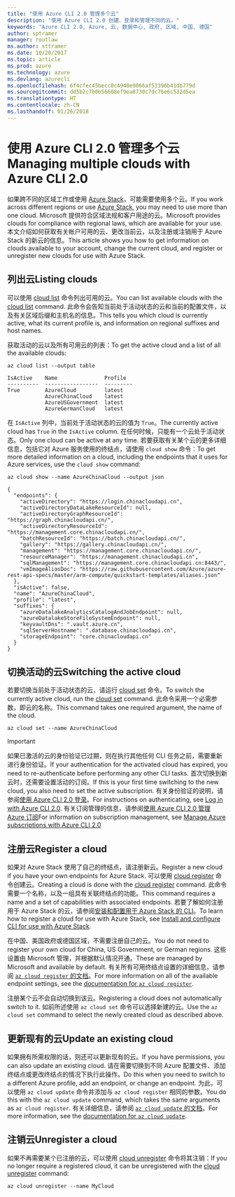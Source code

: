 ```yaml
---
title: "使用 Azure CLI 2.0 管理多个云"
description: "使用 Azure CLI 2.0 创建、登录和管理不同的云。"
keywords: "Azure CLI 2.0, Azure, 云, 数据中心, 政府, 区域, 中国, 德国"
author: sptramer
manager: routlaw
ms.author: sttramer
ms.date: 10/20/2017
ms.topic: article
ms.prod: azure
ms.technology: azure
ms.devlang: azurecli
ms.openlocfilehash: 6f4cfec45becc0c4940e9066af53396b41db779d
ms.sourcegitcommit: dd5b2c7b0b56608ef9ea8730c7dc76e6c532d5ea
ms.translationtype: HT
ms.contentlocale: zh-CN
ms.lasthandoff: 01/26/2018
---
```

# <a name="managing-multiple-clouds-with-azure-cli-20"></a><span data-ttu-id="16ed7-104">使用 Azure CLI 2.0 管理多个云</span><span class="sxs-lookup"><span data-stu-id="16ed7-104">Managing multiple clouds with Azure CLI 2.0</span></span>

<span data-ttu-id="16ed7-105">如果跨不同的区域工作或使用 [Azure Stack](https://docs.microsoft.com/azure/azure-stack/user/)，可能需要使用多个云。</span><span class="sxs-lookup"><span data-stu-id="16ed7-105">If you work across different regions or use [Azure Stack](https://docs.microsoft.com/azure/azure-stack/user/), you may need to use more than one cloud.</span></span> <span data-ttu-id="16ed7-106">Microsoft 提供符合区域法规和客户用途的云。</span><span class="sxs-lookup"><span data-stu-id="16ed7-106">Microsoft provides clouds for compliance with regional laws, which are available for your use.</span></span> <span data-ttu-id="16ed7-107">本文介绍如何获取有关帐户可用的云、更改当前云，以及注册或注销用于 Azure Stack 的新云的信息。</span><span class="sxs-lookup"><span data-stu-id="16ed7-107">This article shows you how to get information on clouds available to your account, change the current cloud, and register or unregister new clouds for use with Azure Stack.</span></span>

## <a name="listing-clouds"></a><span data-ttu-id="16ed7-108">列出云</span><span class="sxs-lookup"><span data-stu-id="16ed7-108">Listing clouds</span></span>

<span data-ttu-id="16ed7-109">可以使用 [cloud list](/cli/azure/cloud#list) 命令列出可用的云。</span><span class="sxs-lookup"><span data-stu-id="16ed7-109">You can list available clouds with the [cloud list](/cli/azure/cloud#list) command.</span></span> <span data-ttu-id="16ed7-110">此命令会告知当前处于活动状态的云和当前的配置文件，以及有关区域后缀和主机名的信息。</span><span class="sxs-lookup"><span data-stu-id="16ed7-110">This tells you which cloud is currently active, what its current profile is, and information on regional suffixes and host names.</span></span>

<span data-ttu-id="16ed7-111">获取活动的云以及所有可用云的列表：</span><span class="sxs-lookup"><span data-stu-id="16ed7-111">To get the active cloud and a list of all the available clouds:</span></span>

```azurecli
az cloud list --output table
```

```output
IsActive    Name               Profile
----------  -----------------  ---------
True        AzureCloud         latest
            AzureChinaCloud    latest
            AzureUSGovernment  latest
            AzureGermanCloud   latest
```

<span data-ttu-id="16ed7-112">在 `IsActive` 列中，当前处于活动状态的云的值为 `True`。</span><span class="sxs-lookup"><span data-stu-id="16ed7-112">The currently active cloud has `True` in the `IsActive` column.</span></span> <span data-ttu-id="16ed7-113">在任何时候，只能有一个云处于活动状态。</span><span class="sxs-lookup"><span data-stu-id="16ed7-113">Only one cloud can be active at any time.</span></span> <span data-ttu-id="16ed7-114">若要获取有关某个云的更多详细信息，包括它对 Azure 服务使用的终结点，请使用 `cloud show` 命令：</span><span class="sxs-lookup"><span data-stu-id="16ed7-114">To get more detailed information on a cloud, including the endpoints that it uses for Azure services, use the `cloud show` command:</span></span>

```azurecli
az cloud show --name AzureChinaCloud --output json
```

```output
{
  "endpoints": {
    "activeDirectory": "https://login.chinacloudapi.cn",
    "activeDirectoryDataLakeResourceId": null,
    "activeDirectoryGraphResourceId": "https://graph.chinacloudapi.cn/",
    "activeDirectoryResourceId": "https://management.core.chinacloudapi.cn/",
    "batchResourceId": "https://batch.chinacloudapi.cn/",
    "gallery": "https://gallery.chinacloudapi.cn/",
    "management": "https://management.core.chinacloudapi.cn/",
    "resourceManager": "https://management.chinacloudapi.cn",
    "sqlManagement": "https://management.core.chinacloudapi.cn:8443/",
    "vmImageAliasDoc": "https://raw.githubusercontent.com/Azure/azure-rest-api-specs/master/arm-compute/quickstart-templates/aliases.json"
  },
  "isActive": false,
  "name": "AzureChinaCloud",
  "profile": "latest",
  "suffixes": {
    "azureDatalakeAnalyticsCatalogAndJobEndpoint": null,
    "azureDatalakeStoreFileSystemEndpoint": null,
    "keyvaultDns": ".vault.azure.cn",
    "sqlServerHostname": ".database.chinacloudapi.cn",
    "storageEndpoint": "core.chinacloudapi.cn"
  }
}
```

## <a name="switching-the-active-cloud"></a><span data-ttu-id="16ed7-115">切换活动的云</span><span class="sxs-lookup"><span data-stu-id="16ed7-115">Switching the active cloud</span></span>

<span data-ttu-id="16ed7-116">若要切换当前处于活动状态的云，请运行 [cloud set](/cli/azure/cloud#set) 命令。</span><span class="sxs-lookup"><span data-stu-id="16ed7-116">To switch the currently active cloud, run the [cloud set](/cli/azure/cloud#set) command.</span></span> <span data-ttu-id="16ed7-117">此命令采用一个必需参数，即云的名称。</span><span class="sxs-lookup"><span data-stu-id="16ed7-117">This command takes one required argument, the name of the cloud.</span></span>

```azurecli
az cloud set --name AzureChinaCloud
```

> [!IMPORTANT]
> <span data-ttu-id="16ed7-118">如果已激活的云的身份验证已过期，则在执行其他任何 CLI 任务之前，需要重新进行身份验证。</span><span class="sxs-lookup"><span data-stu-id="16ed7-118">If your authentication for the activated cloud has expired, you need to re-authenticate before performing any other CLI tasks.</span></span> <span data-ttu-id="16ed7-119">首次切换到新云时，还需要设置活动的订阅。</span><span class="sxs-lookup"><span data-stu-id="16ed7-119">If this is your first time switching to the new cloud, you also need to set the active subscription.</span></span>
> <span data-ttu-id="16ed7-120">有关身份验证的说明，请参阅[使用 Azure CLI 2.0 登录](authenticate-azure-cli.md)。</span><span class="sxs-lookup"><span data-stu-id="16ed7-120">For instructions on authenticating, see [Log in with Azure CLI 2.0](authenticate-azure-cli.md).</span></span> <span data-ttu-id="16ed7-121">有关订阅管理的信息，请参阅[使用 Azure CLI 2.0 管理 Azure 订阅](manage-azure-subscriptions-azure-cli.md)</span><span class="sxs-lookup"><span data-stu-id="16ed7-121">For information on subscription management, see [Manage Azure subscriptions with Azure CLI 2.0](manage-azure-subscriptions-azure-cli.md)</span></span>

## <a name="register-a-cloud"></a><span data-ttu-id="16ed7-122">注册云</span><span class="sxs-lookup"><span data-stu-id="16ed7-122">Register a cloud</span></span>

<span data-ttu-id="16ed7-123">如果对 Azure Stack 使用了自己的终结点，请注册新云。</span><span class="sxs-lookup"><span data-stu-id="16ed7-123">Register a new cloud if you have your own endpoints for Azure Stack.</span></span> <span data-ttu-id="16ed7-124">可以使用 [cloud register](/cli/azure/cloud#register) 命令创建云。</span><span class="sxs-lookup"><span data-stu-id="16ed7-124">Creating a cloud is done with the [cloud register](/cli/azure/cloud#register) command.</span></span> <span data-ttu-id="16ed7-125">此命令需要一个名称，以及一组具有关联终结点的功能。</span><span class="sxs-lookup"><span data-stu-id="16ed7-125">This command requires a name and a set of capabilities with associated endpoints.</span></span> <span data-ttu-id="16ed7-126">若要了解如何注册用于 Azure Stack 的云，请参阅[安装和配置用于 Azure Stack 的 CLI](/azure/azure-stack/user/azure-stack-connect-cli#connect-to-azure-stack)。</span><span class="sxs-lookup"><span data-stu-id="16ed7-126">To learn how to register a cloud for use with Azure Stack, see [Install and configure CLI for use with Azure Stack](/azure/azure-stack/user/azure-stack-connect-cli#connect-to-azure-stack).</span></span>

<span data-ttu-id="16ed7-127">在中国、美国政府或德国区域，不需要注册自己的云。</span><span class="sxs-lookup"><span data-stu-id="16ed7-127">You do not need to register your own cloud for China, US Government, or German regions.</span></span> <span data-ttu-id="16ed7-128">这些设置由 Microsoft 管理，并根据默认情况开通。</span><span class="sxs-lookup"><span data-stu-id="16ed7-128">These are managed by Microsoft and available by default.</span></span>  <span data-ttu-id="16ed7-129">有关所有可用终结点设置的详细信息，请参阅 [`az cloud register` 的文档](/cli/azure/cloud?view=azure-cli-latest#az_cloud_register)。</span><span class="sxs-lookup"><span data-stu-id="16ed7-129">For more information on all of the available endpoint settings, see the [documentation for `az cloud register`](/cli/azure/cloud?view=azure-cli-latest#az_cloud_register).</span></span>

<span data-ttu-id="16ed7-130">注册某个云不会自动切换到该云。</span><span class="sxs-lookup"><span data-stu-id="16ed7-130">Registering a cloud does not automatically switch to it.</span></span> <span data-ttu-id="16ed7-131">如前所述使用 `az cloud set` 命令可以选择新建的云。</span><span class="sxs-lookup"><span data-stu-id="16ed7-131">Use the `az cloud set` command to select the newly created cloud as described above.</span></span>

## <a name="update-an-existing-cloud"></a><span data-ttu-id="16ed7-132">更新现有的云</span><span class="sxs-lookup"><span data-stu-id="16ed7-132">Update an existing cloud</span></span>

<span data-ttu-id="16ed7-133">如果拥有所需权限的话，则还可以更新现有的云。</span><span class="sxs-lookup"><span data-stu-id="16ed7-133">If you have permissions, you can also update an existing cloud.</span></span> <span data-ttu-id="16ed7-134">请在需要切换到不同 Azure 配置文件、添加终结点或更改终结点的情况下执行此操作。</span><span class="sxs-lookup"><span data-stu-id="16ed7-134">Do this when you need to switch to a different Azure profile, add an endpoint, or change an endpoint.</span></span>
<span data-ttu-id="16ed7-135">为此，可以使用 `az cloud update` 命令并添加与 `az cloud register` 相同的参数。</span><span class="sxs-lookup"><span data-stu-id="16ed7-135">You do this with the `az cloud update` command, which takes the same arguments as `az cloud register`.</span></span> <span data-ttu-id="16ed7-136">有关详细信息，请参阅 [`az cloud update` 的文档](/cli/azure/cloud?view=azure-cli-latest#az_cloud_update)。</span><span class="sxs-lookup"><span data-stu-id="16ed7-136">For more information, see the [documentation for `az cloud update`](/cli/azure/cloud?view=azure-cli-latest#az_cloud_update).</span></span>

## <a name="unregister-a-cloud"></a><span data-ttu-id="16ed7-137">注销云</span><span class="sxs-lookup"><span data-stu-id="16ed7-137">Unregister a cloud</span></span>

<span data-ttu-id="16ed7-138">如果不再需要某个已注册的云，可以使用 [cloud unregister](/cli/azure/cloud#unregister) 命令将其注销：</span><span class="sxs-lookup"><span data-stu-id="16ed7-138">If you no longer require a registered cloud, it can be unregistered with the [cloud unregister](/cli/azure/cloud#unregister) command:</span></span>

```azurecli
az cloud unregister --name MyCloud
```
